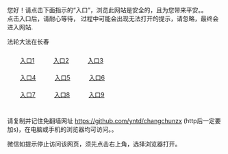 您好！请点击下面指示的“入口”，浏览此网站是安全的，且为您带来平安。。 <br/>
点击入口后，请耐心等待， 过程中可能会出现无法打开的提示，请忽略，最终会进入网站. </br>

法轮大法在长春<br/>
<div style="padding:10px"><a style="margin:20px" target="_blank" href="https://d1a3w99isxk4bv.cloudfront.net/2Qpsp?hgcjgla" id="ccLink1" rel="nofollow">入口1</a> <a target="_blank" style="margin:20px" href="https://d30wx4ljsf75s6.cloudfront.net/2Qpsp?ikdwjqyq" id="ccLink2" rel="nofollow">入口2</a> <a style="margin:20px" target="_blank" href="https://d6gd3mp54995y.cloudfront.net/2Qpsp?geplmc" id="ccLink3" rel="nofollow">入口3</a></div>

<div style="padding:10px" ><a style="margin:20px" target="_blank" href="https://d1a3w99isxk4bv.cloudfront.net/2Qpsp?hgcjgla" id="ccLink4" rel="nofollow">入口4</a> <a style="margin:20px" href="https://d30wx4ljsf75s6.cloudfront.net/2Qpsp?ikdwjqyq" target="_blank" id="ccLink5" rel="nofollow">入口5</a> <a style="margin:20px" href="https://d6gd3mp54995y.cloudfront.net/2Qpsp?geplmc" target="_blank" id="ccLink6" rel="nofollow">入口6</a></div>

<div style="padding:10px"><a style="margin:20px" target="_blank" href="https://d1a3w99isxk4bv.cloudfront.net/2Qpsp?hgcjgla" id="ccLink7" rel="nofollow">入口7</a> <a style="margin:20px" href="https://d30wx4ljsf75s6.cloudfront.net/2Qpsp?ikdwjqyq" target="_blank" id="ccLink8" rel="nofollow">入口8</a> <a style="margin:20px" target="_blank" href="https://d6gd3mp54995y.cloudfront.net/2Qpsp?geplmc" id="ccLink9" rel="nofollow">入口9</a></div>

<br/>



请复制并记住免翻墙网址 https://github.com/yntd/changchunzx (http后一定要加s)，在电脑或手机的浏览器均可访问。。<br/>

微信如提示停止访问该网页，须先点击右上角，选择浏览器打开。
